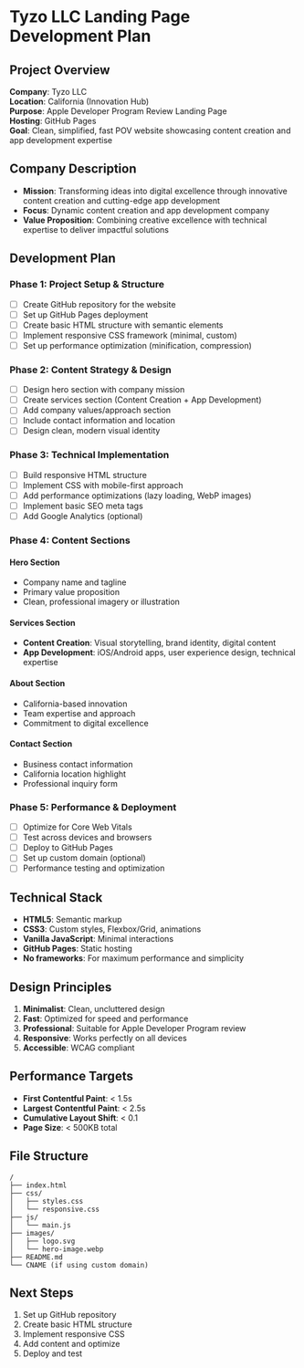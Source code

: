 # Tyzo LLC Landing Page Development Plan

## Project Overview
**Company**: Tyzo LLC  
**Location**: California (Innovation Hub)  
**Purpose**: Apple Developer Program Review Landing Page  
**Hosting**: GitHub Pages  
**Goal**: Clean, simplified, fast POV website showcasing content creation and app development expertise

## Company Description
- **Mission**: Transforming ideas into digital excellence through innovative content creation and cutting-edge app development
- **Focus**: Dynamic content creation and app development company
- **Value Proposition**: Combining creative excellence with technical expertise to deliver impactful solutions

## Development Plan

### Phase 1: Project Setup & Structure
- [ ] Create GitHub repository for the website
- [ ] Set up GitHub Pages deployment
- [ ] Create basic HTML structure with semantic elements
- [ ] Implement responsive CSS framework (minimal, custom)
- [ ] Set up performance optimization (minification, compression)

### Phase 2: Content Strategy & Design
- [ ] Design hero section with company mission
- [ ] Create services section (Content Creation + App Development)
- [ ] Add company values/approach section
- [ ] Include contact information and location
- [ ] Design clean, modern visual identity

### Phase 3: Technical Implementation
- [ ] Build responsive HTML structure
- [ ] Implement CSS with mobile-first approach
- [ ] Add performance optimizations (lazy loading, WebP images)
- [ ] Implement basic SEO meta tags
- [ ] Add Google Analytics (optional)

### Phase 4: Content Sections

#### Hero Section
- Company name and tagline
- Primary value proposition
- Clean, professional imagery or illustration

#### Services Section
- **Content Creation**: Visual storytelling, brand identity, digital content
- **App Development**: iOS/Android apps, user experience design, technical expertise

#### About Section
- California-based innovation
- Team expertise and approach
- Commitment to digital excellence

#### Contact Section
- Business contact information
- California location highlight
- Professional inquiry form

### Phase 5: Performance & Deployment
- [ ] Optimize for Core Web Vitals
- [ ] Test across devices and browsers
- [ ] Deploy to GitHub Pages
- [ ] Set up custom domain (optional)
- [ ] Performance testing and optimization

## Technical Stack
- **HTML5**: Semantic markup
- **CSS3**: Custom styles, Flexbox/Grid, animations
- **Vanilla JavaScript**: Minimal interactions
- **GitHub Pages**: Static hosting
- **No frameworks**: For maximum performance and simplicity

## Design Principles
1. **Minimalist**: Clean, uncluttered design
2. **Fast**: Optimized for speed and performance
3. **Professional**: Suitable for Apple Developer Program review
4. **Responsive**: Works perfectly on all devices
5. **Accessible**: WCAG compliant

## Performance Targets
- **First Contentful Paint**: < 1.5s
- **Largest Contentful Paint**: < 2.5s
- **Cumulative Layout Shift**: < 0.1
- **Page Size**: < 500KB total

## File Structure
```
/
├── index.html
├── css/
│   ├── styles.css
│   └── responsive.css
├── js/
│   └── main.js
├── images/
│   ├── logo.svg
│   └── hero-image.webp
├── README.md
└── CNAME (if using custom domain)
```

## Next Steps
1. Set up GitHub repository
2. Create basic HTML structure
3. Implement responsive CSS
4. Add content and optimize
5. Deploy and test